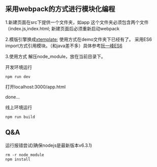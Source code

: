 ## 采用webpack的方式进行模块化编程

1.新建页面在src下提供一个文件夹，如app
这个文件夹必须包含两个文件（index.js,index.html;
新建页面后必须重新启动webpack

2.模版引擎换成[xtemplate](https://github.com/xtemplate/xtemplate);
使用方式在demo文件夹下已经有了。
采用ES6 import方式引用模块。（和java差不多）具体参考[阮一峰ES6](http://es6.ruanyifeng.com/)

3.使用方式
解压node_module，放在当前目录下。

开发环境运行
```
npm run dev
```
打开localhost:3000/app.html

done...

线上环境运行
```
npm run build
```
## Q&A
运行报错尝试(确保nodejs是最新版本v6.3.1)
```
rm -r node_module
npm install
```
